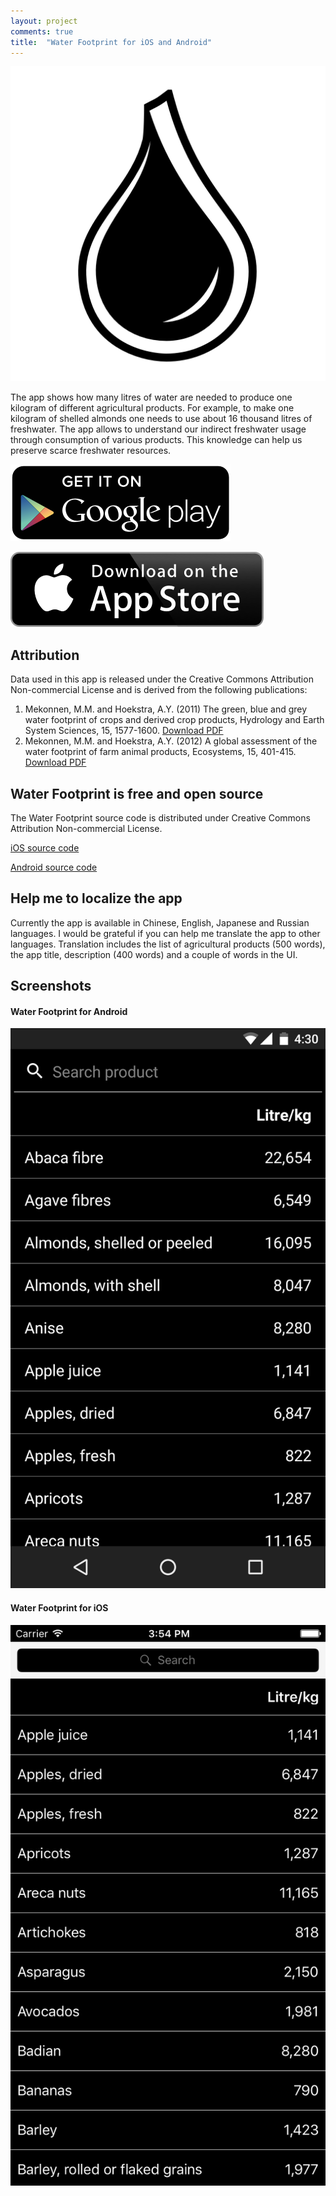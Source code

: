 ```yaml
---
layout: project
comments: true
title:  "Water Footprint for iOS and Android"
---
```


<img src='/image/projects/2015_12_03_water_footprint/water_footprint_for_android_and_ios_logo.png' title='Water Footprint for Android'>

The app shows how many litres of water are needed to produce one kilogram of different agricultural products. For example, to make one kilogram of shelled almonds one needs to use about 16 thousand litres of freshwater. The app allows to understand our indirect freshwater usage through consumption of various products. This knowledge can help us preserve scarce freshwater resources.

<a href='https://play.google.com/store/apps/details?id=com.evgenii.waterfootprint' title='Get it on Google Play'><img src='/image/logos/google_play_badge.png' alt='Get it on Google Play' class='AppStoreBadge'></a>

<a href='https://itunes.apple.com/us/app/water-footprint/id1044041294' title='Download on App Store'><img src='/image/logos/appstore_badge.png' alt='Download on App Store' class='AppStoreBadge'></a>


## Attribution

Data used in this app is released under the Creative Commons Attribution Non-commercial License and is derived from the following publications:

1. Mekonnen, M.M. and Hoekstra, A.Y. (2011) The green, blue and grey water footprint of crops and derived crop products, Hydrology and Earth System Sciences, 15, 1577-1600. [Download PDF](/files/2015/12/crop_products_water_footprint.pdf)
1. Mekonnen, M.M. and Hoekstra, A.Y. (2012) A global assessment of the water footprint of farm animal products, Ecosystems, 15, 401-415. [Download PDF](/files/2015/12/animal_products_water_footprint.pdf)

## Water Footprint is free and open source

The Water Footprint source code is distributed under Creative Commons Attribution Non-commercial License.

[iOS source code](https://github.com/evgenyneu/water-footprint-ios)

[Android source code](https://github.com/evgenyneu/water-footprint-android)


## Help me to localize the app

Currently the app is available in Chinese, English, Japanese and Russian languages. I would be grateful if you can help me translate the app to other languages. Translation includes the list of agricultural products (500 words), the app title, description (400 words) and a couple of words in the UI.

## Screenshots

#### Water Footprint for Android
<img src='/image/projects/2015_12_03_water_footprint/water_footprint_android_english.png' title='Water Footprint for Android'>

#### Water Footprint for iOS

<img src='/image/projects/2015_12_03_water_footprint/water_footprint_iphone_english.png' title='Water Footprint for iOS'>